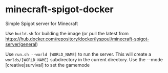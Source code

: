 # minecraft-spigot-docker
Simple Spigot server for Minecraft

Use `build.sh` for building the image (or pull the latest from https://hub.docker.com/repository/docker/lyspoul/minecraft-spigot-server/general)

Use `run.sh --world [WORLD_NAME]` to run the server. This will create a `worlds/[WORLD_NAME]` subdirectory in the current directory. Use the --mode [creative|survival]
to set the gamemode
